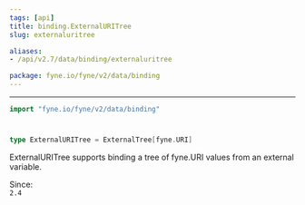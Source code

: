 ```yaml
---
tags: [api]
title: binding.ExternalURITree
slug: externaluritree

aliases:
- /api/v2.7/data/binding/externaluritree

package: fyne.io/fyne/v2/data/binding
---
```



---
```go
import "fyne.io/fyne/v2/data/binding"
```

#

###

```go
type ExternalURITree = ExternalTree[fyne.URI]
```

ExternalURITree supports binding a tree of fyne.URI values from an external variable.


<div class="since">Since: <code>
2.4</code></div>

